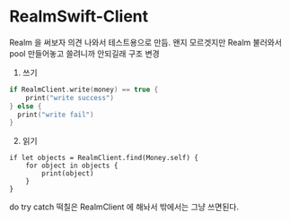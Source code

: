 # RealmSwift-Client

Realm 을 써보자 의견 나와서 테스트용으로 만듬.
왠지 모르겟지만 Realm 불러와서 pool 만들어놓고 쓸려니까 안되길래 구조 변경

1. 쓰기
```swift
if RealmClient.write(money) == true {
    print("write success")
} else {
  print("write fail")
}
```


2. 읽기
```
if let objects = RealmClient.find(Money.self) {
    for object in objects {
        print(object)
    }
}
```

do try catch 떡칠은 RealmClient 에 해놔서 밖에서는 그냥 쓰면된다.
